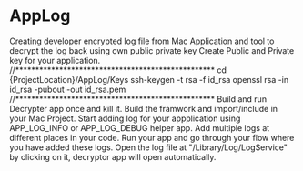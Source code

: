 # AppLog
Creating developer encrypted log file from Mac Application and tool to decrypt the log back using own public private key
Create Public and Private key for your application.
//**************************************************
cd {ProjectLocation}/AppLog/Keys
ssh-keygen -t rsa -f id_rsa
openssl rsa -in id_rsa -pubout -out id_rsa.pem
//**************************************************
Build and run Decrypter app once and kill it.
Build the framwork and import/include in your Mac Project.
Start adding log for your appplication using APP_LOG_INFO or APP_LOG_DEBUG helper app.
Add multiple logs at different places in your code.
Run your app and go through your flow where you have added these logs.
Open the log file at "/Library/Log/LogService" by clicking on it, decryptor app will open automatically.
